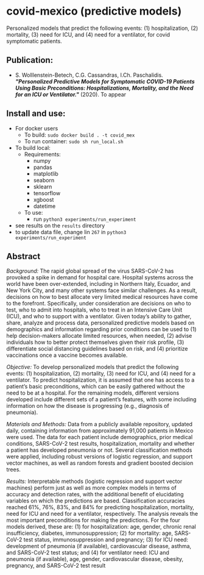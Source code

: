 # covid-mexico  (predictive models) 
Personalized models that predict the following events: (1) hospitalization, (2) mortality, (3) need for ICU, and (4) need for a ventilator, for covid symptomatic patients.

## Publication:
- S. Wolllenstein-Betech, C.G. Cassandras, I.Ch. Paschalidis. 
***"Personalized Predictive Models for Symptomatic COVID-19 Patients Using Basic Preconditions: Hospitalizations, Mortality, and the Need for an ICU or Ventilator."*** (2020).  To appear  


## Install and use:
- For docker users 
    - To build: `sudo docker build . -t covid_mex`
    - To run container: `sudo sh run_local.sh` 
- To build local:
    - Requirements:
        - numpy
        - pandas
        - matplotlib
        - seaborn
        - sklearn
        - tensorflow
        - xgboost
        - datetime
    - To use:
        - run `python3 experiments/run_experiment`
- see results on the `results` directory
- to update data file, change lin `267` in `python3 experiments/run_experiment`
## Abstract
*Background:* 
The rapid global spread of the virus SARS-CoV-2 has provoked a spike in demand for hospital care. Hospital systems across the world have been over-extended, including in Northern Italy, Ecuador, and New York City, and many other systems face similar challenges. As a result, decisions on how to best allocate very limited medical resources have come to the forefront. Specifically, under consideration are decisions on who to test, who to admit into hospitals, who to treat in an Intensive Care Unit (ICU), and who to support with a ventilator. Given today’s ability to gather, share, analyze and process data, personalized predictive models based on demographics and information regarding prior conditions can be used to (1) help decision-makers allocate limited resources, when needed, (2) advise individuals how to better protect themselves given their risk profile, (3) differentiate social distancing guidelines based on risk, and (4) prioritize vaccinations once a vaccine becomes available. 

*Objective:* 
To develop personalized models that predict the following events: (1) hospitalization, (2) mortality, (3) need for ICU, and (4) need for a ventilator. To predict hospitalization, it is assumed that one has access to a patient’s basic preconditions, which can be easily gathered without the need to be at a hospital. For the remaining models, different versions developed include different sets of a patient’s features, with some including information on how the disease is progressing (e.g., diagnosis of pneumonia). 

*Materials and Methods:* 
Data from a publicly available repository, updated daily, containing information from approximately 91,000 patients in Mexico were used. The data for each patient include demographics, prior medical conditions, SARS-CoV-2 test results, hospitalization, mortality and whether a patient has developed pneumonia or not. Several classification methods were applied, including robust versions of logistic regression, and support vector machines, as well as random forests and gradient boosted decision trees. 

*Results:* 
Interpretable methods (logistic regression and support vector machines) perform just as well as more complex models in terms of accuracy and detection rates, with the additional benefit of elucidating variables on which the predictions are based. Classification accuracies reached 61%, 76%, 83%, and 84% for predicting hospitalization, mortality, need for ICU and need for a ventilator, respectively. The analysis reveals the most important preconditions for making the predictions. For the four models derived, these are: (1) for hospitalization: age, gender, chronic renal insufficiency, diabetes, immunosuppression; (2) for mortality: age, SARS-CoV-2 test status, immunosuppression and pregnancy; (3) for ICU need: development of pneumonia (if available), cardiovascular disease, asthma, and SARS-CoV-2 test status; and (4) for ventilator need: ICU and pneumonia (if available), age, gender, cardiovascular disease, obesity, pregnancy, and SARS-CoV-2 test result

